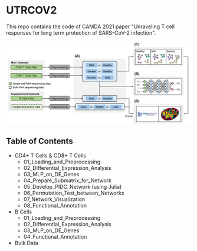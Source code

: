 # UTRCOV2

This repo contains the code of CAMDA 2021 paper "Unraveling T cell responses for long term protection of SARS-CoV-2 infection".

![](Workflow.jpg)

## Table of Contents

- CD4+ T Cells & CD8+ T Cells
	- 01_Loading_and_Preprocessing
	- 02_Differential_Expression_Analysis
	- 03_MLP_on_DE_Genes
	- 04_Prepare_Submatrix_for_Network
	- 05_Develop_PIDC_Network (using Julia)
	- 06_Permutation_Test_between_Networks
	- 07_Network_Visualization
	- 08_Functional_Annotation
- B Cells
	- 01_Loading_and_Preprocessing
	- 02_Differential_Expression_Analysis
	- 03_MLP_on_DE_Genes
	- 04_Functional_Annotation
- Bulk Data